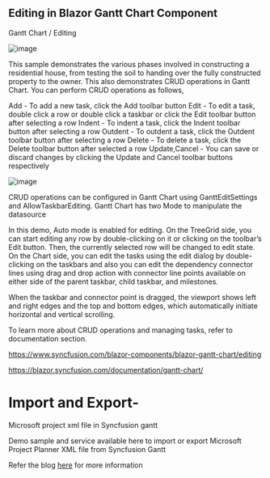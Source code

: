 
## Editing in Blazor Gantt Chart Component
Gantt Chart / Editing

![image](https://github.com/user-attachments/assets/7eab2380-eb59-4b62-b909-b28d0c66057f)

This sample demonstrates the various phases involved in constructing a residential house, from testing the soil to handing over the fully constructed property to the owner. This also demonstrates CRUD operations in Gantt Chart. You can perform CRUD operations as follows,

Add - To add a new task, click the Add toolbar button
Edit - To edit a task, double click a row or double click a taskbar or click the Edit toolbar button after selecting a row
Indent - To indent a task, click the Indent toolbar button after selecting a row
Outdent - To outdent a task, click the Outdent toolbar button after selecting a row
Delete - To delete a task, click the Delete toolbar button after selected a row
Update,Cancel - You can save or discard changes by clicking the Update and Cancel toolbar buttons respectively

![image](https://github.com/user-attachments/assets/a72fa5d3-cbd8-49a3-82b0-4eca7fbfbb8d)

CRUD operations can be configured in Gantt Chart using GanttEditSettings and AllowTaskbarEditing. Gantt Chart has two Mode to manipulate the datasource

In this demo, Auto mode is enabled for editing. On the TreeGrid side, you can start editing any row by double-clicking on it or clicking on the toolbar’s Edit button. Then, the currently selected row will be changed to edit state. On the Chart side, you can edit the tasks using the edit dialog by double-clicking on the taskbars and also you can edit the dependency connector lines using drag and drop action with connector line points available on either side of the parent taskbar, child taskbar, and milestones.

When the taskbar and connector point is dragged, the viewport shows left and right edges and the top and bottom edges, which automatically initiate horizontal and vertical scrolling.

To learn more about CRUD operations and managing tasks, refer to documentation section.

https://www.syncfusion.com/blazor-components/blazor-gantt-chart/editing


https://blazor.syncfusion.com/documentation/gantt-chart/


# Import and Export-
Microsoft project xml file in Syncfusion gantt

Demo sample and service available here to import or export Microsoft Project Planner XML file from Syncfusion Gantt

Refer the blog [here](https://www.syncfusion.com/blogs/post/microsoft-project-files-in-javascript-gantt-chart.aspx) for more information 
